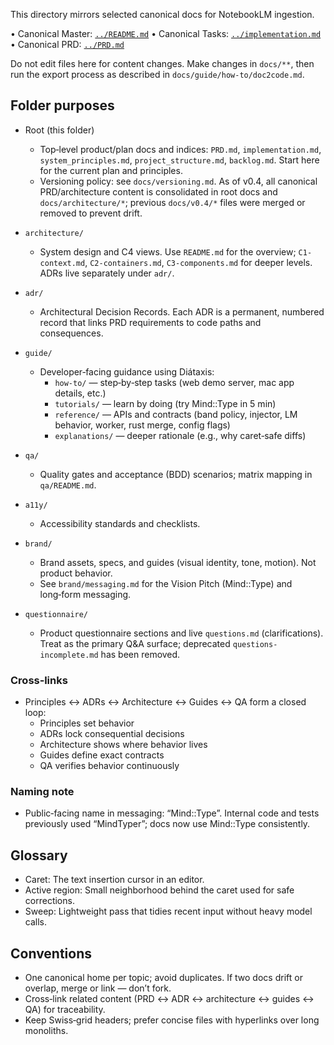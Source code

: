 <!--══════════════════════════════════════════════════
  ╔══════════════════════════════════════════════════════╗
  ║  ░  N O T E B O O K L M   M I R R O R  ( E X P O R T )  ░  ║
  ║                                                          ║
  ║  Non‑canonical mirror for NotebookLM exports only.       ║
  ║  Always edit canonical docs under `docs/**` and then     ║
  ║  re‑export.                                               ║
  ║                                                          ║
  ║           ╌╌  P L A C E H O L D E R  ╌╌                  ║
  ║                                                          ║
  ║                                                          ║
  ║                                                          ║
  ║                                                          ║
  ╚══════════════════════════════════════════════════════╝
    • WHAT ▸ Export mirror for NotebookLM ingestion
    • WHY  ▸ Keep a single source of truth in docs/**
    • HOW  ▸ Link back to Master and re‑export when needed
-->

This directory mirrors selected canonical docs for NotebookLM ingestion.

• Canonical Master: [`../README.md`](../README.md)
• Canonical Tasks: [`../implementation.md`](../implementation.md)
• Canonical PRD: [`../PRD.md`](../PRD.md)

Do not edit files here for content changes. Make changes in `docs/**`, then run the export process as described in `docs/guide/how-to/doc2code.md`.

## Folder purposes

- Root (this folder)
  - Top‑level product/plan docs and indices: `PRD.md`, `implementation.md`, `system_principles.md`, `project_structure.md`, `backlog.md`. Start here for the current plan and principles.
  - Versioning policy: see `docs/versioning.md`. As of v0.4, all canonical PRD/architecture content is consolidated in root docs and `docs/architecture/*`; previous `docs/v0.4/*` files were merged or removed to prevent drift.

- `architecture/`
  - System design and C4 views. Use `README.md` for the overview; `C1-context.md`, `C2-containers.md`, `C3-components.md` for deeper levels. ADRs live separately under `adr/`.

- `adr/`
  - Architectural Decision Records. Each ADR is a permanent, numbered record that links PRD requirements to code paths and consequences.

- `guide/`
  - Developer‑facing guidance using Diátaxis:
    - `how-to/` — step‑by‑step tasks (web demo server, mac app details, etc.)
    - `tutorials/` — learn by doing (try Mind::Type in 5 min)
    - `reference/` — APIs and contracts (band policy, injector, LM behavior, worker, rust merge, config flags)
    - `explanations/` — deeper rationale (e.g., why caret‑safe diffs)

- `qa/`
  - Quality gates and acceptance (BDD) scenarios; matrix mapping in `qa/README.md`.

- `a11y/`
  - Accessibility standards and checklists.

- `brand/`
  - Brand assets, specs, and guides (visual identity, tone, motion). Not product behavior.
  - See `brand/messaging.md` for the Vision Pitch (Mind::Type) and long‑form messaging.

- `questionnaire/`
  - Product questionnaire sections and live `questions.md` (clarifications). Treat as the primary Q&A surface; deprecated `questions-incomplete.md` has been removed.

### Cross‑links

- Principles ↔ ADRs ↔ Architecture ↔ Guides ↔ QA form a closed loop:
  - Principles set behavior
  - ADRs lock consequential decisions
  - Architecture shows where behavior lives
  - Guides define exact contracts
  - QA verifies behavior continuously

### Naming note

- Public‑facing name in messaging: “Mind::Type”. Internal code and tests previously used “MindTyper”; docs now use Mind::Type consistently.

## Glossary

- Caret: The text insertion cursor in an editor.
- Active region: Small neighborhood behind the caret used for safe corrections.
- Sweep: Lightweight pass that tidies recent input without heavy model calls.

## Conventions

- One canonical home per topic; avoid duplicates. If two docs drift or overlap, merge or link — don’t fork.
- Cross‑link related content (PRD ↔ ADR ↔ architecture ↔ guides ↔ QA) for traceability.
- Keep Swiss‑grid headers; prefer concise files with hyperlinks over long monoliths.
